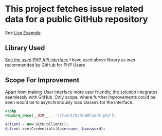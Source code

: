 # This project fetches issue related data for a public GitHub repository

See [Live Example](https://githubissuetest.herokuapp.com "Live Example At Heroku")

## Library Used
[See the used PHP API interface](https://github.com/tan-tan-kanarek/github-php-client "Github PHP Client")
I have used above library as was recommended by GitHub for PHP Users

## Scope For Improvement
Apart from making User Interface more user friendly, the solution integrates seemlessly with GitHub.
Only scope, where further improvements could be seen would be to asynchronously load classes for the interface.

```php
<?php
require_once(__DIR__ . '/client/GitHubClient.php');

$client = new GitHubClient();
$client->setCredentials($username, $password);
```